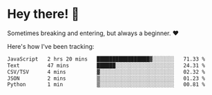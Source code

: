 # Hey there! 👋
Sometimes breaking and entering, but always a beginner. ❤️

Here's how I've been tracking:
<!--START_SECTION:waka-->

```txt
JavaScript   2 hrs 20 mins   █████████████████▓░░░░░░░   71.33 %
Text         47 mins         ██████░░░░░░░░░░░░░░░░░░░   24.31 %
CSV/TSV      4 mins          ▓░░░░░░░░░░░░░░░░░░░░░░░░   02.32 %
JSON         2 mins          ▒░░░░░░░░░░░░░░░░░░░░░░░░   01.23 %
Python       1 min           ▒░░░░░░░░░░░░░░░░░░░░░░░░   00.81 %
```

<!--END_SECTION:waka-->
